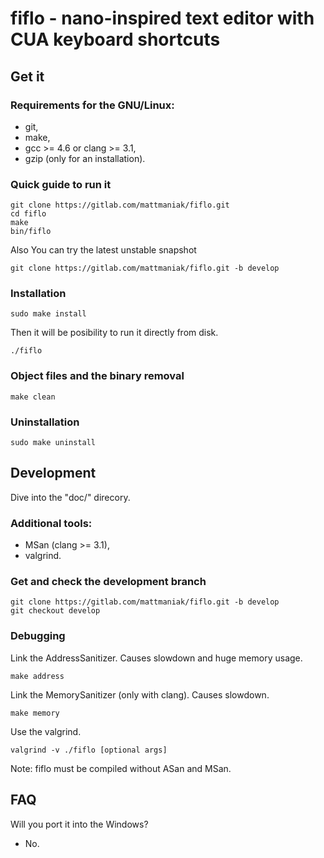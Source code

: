 # fiflo - nano-inspired text editor with CUA keyboard shortcuts

## Get it
### Requirements for the GNU/Linux:
- git,
- make,
- gcc >= 4.6 or clang >= 3.1,
- gzip (only for an installation).

### Quick guide to run it
```
git clone https://gitlab.com/mattmaniak/fiflo.git
cd fiflo
make
bin/fiflo
```

Also You can try the latest unstable snapshot
```
git clone https://gitlab.com/mattmaniak/fiflo.git -b develop
```

### Installation
```
sudo make install
```
Then it will be posibility to run it directly from disk.
```
./fiflo
```

### Object files and the binary removal
```
make clean
```

### Uninstallation
```
sudo make uninstall
```

## Development
Dive into the "doc/" direcory.

### Additional tools:
- MSan (clang >= 3.1),
- valgrind.

### Get and check the development branch
```
git clone https://gitlab.com/mattmaniak/fiflo.git -b develop
git checkout develop
```

### Debugging
Link the AddressSanitizer. Causes slowdown and huge memory usage.
```
make address
```

Link the MemorySanitizer (only with clang). Causes slowdown.
```
make memory
```

Use the valgrind.
```
valgrind -v ./fiflo [optional args]
```
Note: fiflo must be compiled without ASan and MSan.

## FAQ
Will you port it into the Windows?
- No.
